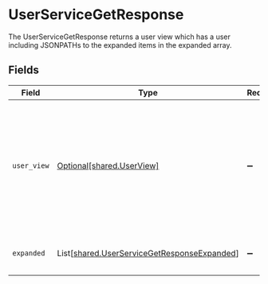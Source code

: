 # UserServiceGetResponse

The UserServiceGetResponse returns a user view which has a user including JSONPATHs to the expanded items in the expanded array.


## Fields

| Field                                                                                                               | Type                                                                                                                | Required                                                                                                            | Description                                                                                                         |
| ------------------------------------------------------------------------------------------------------------------- | ------------------------------------------------------------------------------------------------------------------- | ------------------------------------------------------------------------------------------------------------------- | ------------------------------------------------------------------------------------------------------------------- |
| `user_view`                                                                                                         | [Optional[shared.UserView]](../../models/shared/userview.md)                                                        | :heavy_minus_sign:                                                                                                  | The UserView object provides a user response object, as well as JSONPATHs to related objects provided by expanders. |
| `expanded`                                                                                                          | List[[shared.UserServiceGetResponseExpanded](../../models/shared/userservicegetresponseexpanded.md)]                | :heavy_minus_sign:                                                                                                  | List of serialized related objects.                                                                                 |